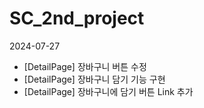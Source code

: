 # SC_2nd_project

2024-07-27
- [DetailPage] 장바구니 버튼 수정
- [DetailPage] 장바구니 담기 기능 구현
- [DetailPage] 장바구니에 담기 버튼 Link 추가
